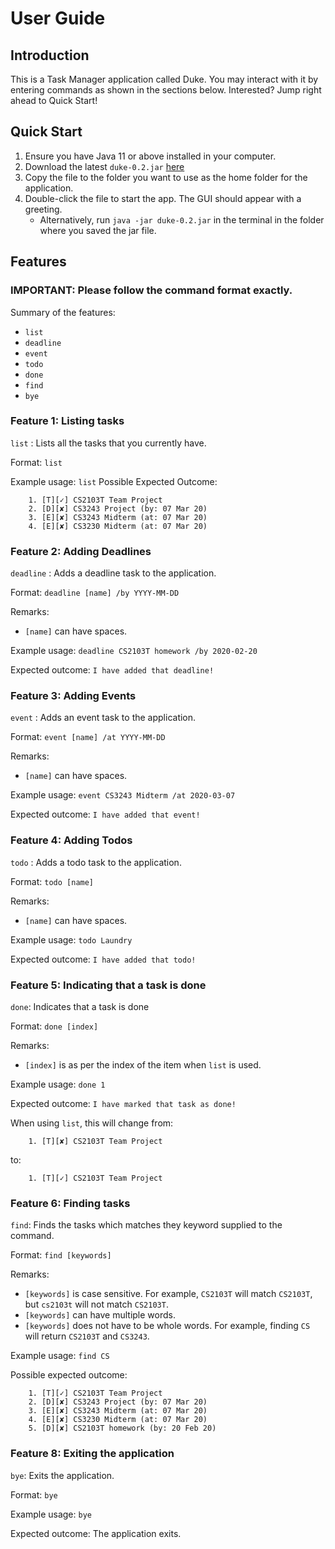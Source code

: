 # User Guide

## Introduction
This is a Task Manager application called Duke. You may interact with it by entering commands as shown in the sections below.
Interested? Jump right ahead to Quick Start!

## Quick Start
1. Ensure you have Java 11 or above installed in your computer.
2. Download the latest `duke-0.2.jar` [here](https://github.com/chrisjwelly/duke/releases/tag/0.2)
3. Copy the file to the folder you want to use as the home folder for the application.
4. Double-click the file to start the app. The GUI should appear with a greeting.
   - Alternatively, run `java -jar duke-0.2.jar` in the terminal in the folder where you saved the jar file.

## Features
### IMPORTANT: Please follow the command format exactly.
Summary of the features:
* `list`
* `deadline`
* `event`
* `todo`
* `done`
* `find`
* `bye`

### **Feature 1**: Listing tasks
`list` : Lists all the tasks that you currently have.

Format: `list`

Example usage: `list`
Possible Expected Outcome:
```
    1. [T][✓] CS2103T Team Project
    2. [D][✘] CS3243 Project (by: 07 Mar 20)
    3. [E][✘] CS3243 Midterm (at: 07 Mar 20)
    4. [E][✘] CS3230 Midterm (at: 07 Mar 20)
```

### **Feature 2**: Adding Deadlines
`deadline` : Adds a deadline task to the application.

Format: `deadline [name] /by YYYY-MM-DD`

Remarks:
* `[name]` can have spaces.

Example usage: `deadline CS2103T homework /by 2020-02-20`

Expected outcome: `I have added that deadline!`

### **Feature 3**: Adding Events
`event` : Adds an event task to the application.

Format: `event [name] /at YYYY-MM-DD`

Remarks:
* `[name]` can have spaces.

Example usage: `event CS3243 Midterm /at 2020-03-07`

Expected outcome: `I have added that event!`

### **Feature 4**: Adding Todos
`todo` : Adds a todo task to the application.

Format: `todo [name]`

Remarks:
* `[name]` can have spaces.

Example usage: `todo Laundry`

Expected outcome: `I have added that todo!`

### **Feature 5**: Indicating that a task is done
`done`: Indicates that a task is done

Format: `done [index]`

Remarks:
* `[index]` is as per the index of the item when `list` is used.

Example usage: `done 1`

Expected outcome: `I have marked that task as done!`

When using `list`, this will change from: 
```
    1. [T][✘] CS2103T Team Project
```
to:
```
    1. [T][✓] CS2103T Team Project
```

### Feature 6: Finding tasks
`find`: Finds the tasks which matches they keyword supplied to the command.

Format: `find [keywords]`

Remarks:
* `[keywords]` is case sensitive. For example, `CS2103T` will match `CS2103T`, but `cs2103t` will not match `CS2103T`.
* `[keywords]` can have multiple words.
* `[keywords]` does not have to be whole words. For example, finding `CS` will return `CS2103T` and `CS3243`.

Example usage: `find CS`

Possible expected outcome:
```
    1. [T][✓] CS2103T Team Project
    2. [D][✘] CS3243 Project (by: 07 Mar 20)
    3. [E][✘] CS3243 Midterm (at: 07 Mar 20)
    4. [E][✘] CS3230 Midterm (at: 07 Mar 20)
    5. [D][✘] CS2103T homework (by: 20 Feb 20)
```

### Feature 8: Exiting the application
`bye`: Exits the application.

Format: `bye`

Example usage: `bye`

Expected outcome: The application exits.
